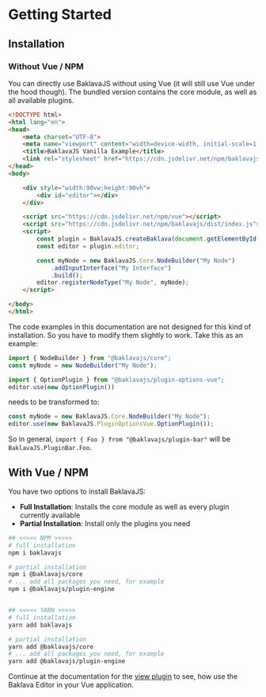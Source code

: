# Getting Started

## Installation

### Without Vue / NPM

You can directly use BaklavaJS without using Vue (it will still use Vue under the hood though). The bundled version contains the core module, as well as all available plugins.

```html
<!DOCTYPE html>
<html lang="en">
<head>
    <meta charset="UTF-8">
    <meta name="viewport" content="width=device-width, initial-scale=1.0">
    <title>BaklavaJS Vanilla Example</title>
    <link rel="stylesheet" href="https://cdn.jsdelivr.net/npm/baklavajs/dist/styles.css">
</head>
<body>

    <div style="width:90vw;height:90vh">
        <div id="editor"></div>
    </div>

    <script src="https://cdn.jsdelivr.net/npm/vue"></script>
    <script src="https://cdn.jsdelivr.net/npm/baklavajs/dist/index.js"></script>
    <script>
        const plugin = BaklavaJS.createBaklava(document.getElementById("editor"));
        const editor = plugin.editor;

        const myNode = new BaklavaJS.Core.NodeBuilder("My Node")
            .addInputInterface("My Interface")
            .build();
        editor.registerNodeType("My Node", myNode);
    </script>

</body>
</html>
```

The code examples in this documentation are not designed for this kind of installation. So you have to modify them slightly to work. Take this as an example:
```js
import { NodeBuilder } from "@baklavajs/core";
const myNode = new NodeBuilder("My Node");

import { OptionPlugin } from "@baklavajs/plugin-options-vue";
editor.use(new OptionPlugin())
```

needs to be transformed to:
```js
const myNode = new BaklavaJS.Core.NodeBuilder("My Node");
editor.use(new BaklavaJS.PluginOptionsVue.OptionPlugin());
```

So in general, `import { Foo } from "@baklavajs/plugin-bar"` will be `BaklavaJS.PluginBar.Foo`.

## With Vue / NPM

You have two options to install BaklavaJS:
* **Full Installation**: Installs the core module as well as every plugin currently available
* **Partial Installation**: Install only the plugins you need

```bash
## <<<<< NPM >>>>>
# full installation
npm i baklavajs

# partial installation
npm i @baklavajs/core
# ... add all packages you need, for example
npm i @baklavajs/plugin-engine


## <<<<< YARN >>>>>
# full installation
yarn add baklavajs

# partial installation
yarn add @baklavajs/core
# ... add all packages you need, for example
yarn add @baklavajs/plugin-engine
```

Continue at the documentation for the [view plugin](plugins/view) to see, how use the Baklava Editor in your Vue application.
